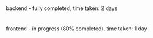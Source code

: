 # 
backend -  fully completed,
 time taken: 2 days

#
frontend - in progress (80% completed),
 time taken: 1 day
